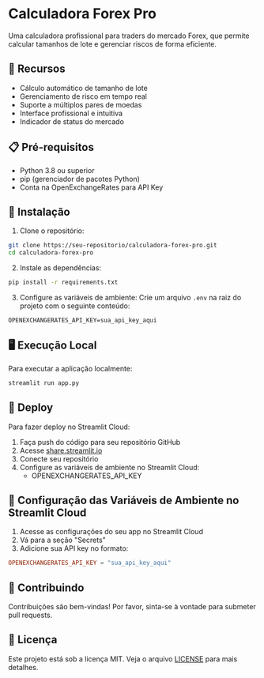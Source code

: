 # Calculadora Forex Pro

Uma calculadora profissional para traders do mercado Forex, que permite calcular tamanhos de lote e gerenciar riscos de forma eficiente.

## 🚀 Recursos

- Cálculo automático de tamanho de lote
- Gerenciamento de risco em tempo real
- Suporte a múltiplos pares de moedas
- Interface profissional e intuitiva
- Indicador de status do mercado

## 📋 Pré-requisitos

- Python 3.8 ou superior
- pip (gerenciador de pacotes Python)
- Conta na OpenExchangeRates para API Key

## 🔧 Instalação

1. Clone o repositório:
```bash
git clone https://seu-repositorio/calculadora-forex-pro.git
cd calculadora-forex-pro
```

2. Instale as dependências:
```bash
pip install -r requirements.txt
```

3. Configure as variáveis de ambiente:
Crie um arquivo `.env` na raiz do projeto com o seguinte conteúdo:
```
OPENEXCHANGERATES_API_KEY=sua_api_key_aqui
```

## 🖥️ Execução Local

Para executar a aplicação localmente:

```bash
streamlit run app.py
```

## 🚀 Deploy

Para fazer deploy no Streamlit Cloud:

1. Faça push do código para seu repositório GitHub
2. Acesse [share.streamlit.io](https://share.streamlit.io)
3. Conecte seu repositório
4. Configure as variáveis de ambiente no Streamlit Cloud:
   - OPENEXCHANGERATES_API_KEY

## 📝 Configuração das Variáveis de Ambiente no Streamlit Cloud

1. Acesse as configurações do seu app no Streamlit Cloud
2. Vá para a seção "Secrets"
3. Adicione sua API key no formato:
```toml
OPENEXCHANGERATES_API_KEY = "sua_api_key_aqui"
```

## 🤝 Contribuindo

Contribuições são bem-vindas! Por favor, sinta-se à vontade para submeter pull requests.

## 📄 Licença

Este projeto está sob a licença MIT. Veja o arquivo [LICENSE](LICENSE) para mais detalhes.
